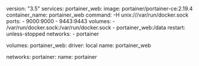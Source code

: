 version: "3.5"
services:
    portainer_web:
        image: portainer/portainer-ce:2.19.4
        container_name: portainer_web
        command: -H unix:///var/run/docker.sock
        ports:
          - 9000:9000
          - 9443:9443
        volumes:
          - /var/run/docker.sock:/var/run/docker.sock
          - portainer_web:/data
        restart: unless-stopped
        networks:
          - portainer

volumes:
    portainer_web:
        driver: local
        name: portainer_web

networks:
    portainer:
        name: portainer
